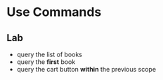 <!-- .slide: class="exercice" -->

# Use Commands

## Lab

* query the list of books
* query the **first** book
* query the cart button **within** the previous scope
